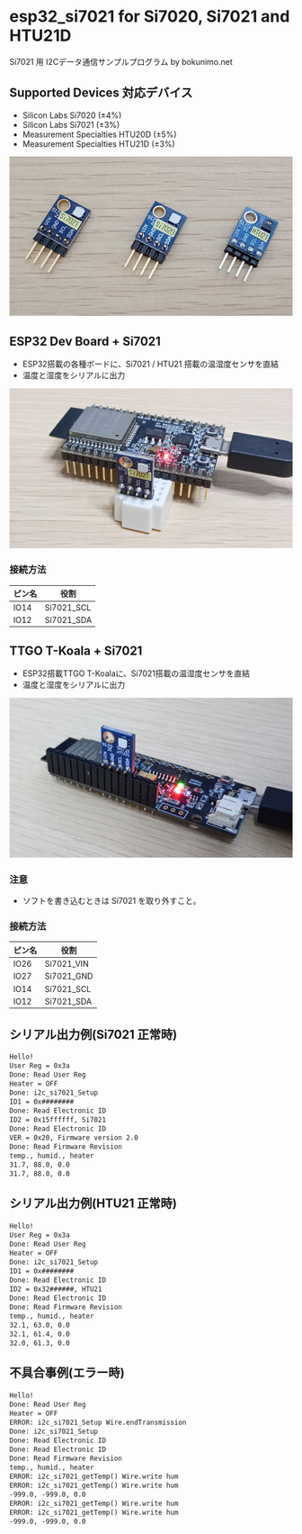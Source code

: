 # esp32_si7021 for Si7020, Si7021 and HTU21D

Si7021 用 I2Cデータ通信サンプルプログラム by bokunimo.net

## Supported Devices 対応デバイス

- Silicon Labs Si7020 (±4%)  
- Silicon Labs Si7021 (±3%)  
- Measurement Specialties HTU20D (±5%)  
- Measurement Specialties HTU21D (±3%)  

![Supported Devices](pictures/gy-21.jpg)  

## ESP32 Dev Board + Si7021

- ESP32搭載の各種ボードに、Si7021 / HTU21 搭載の温湿度センサを直結
- 温度と湿度をシリアルに出力

![ESP32 Dev Board and Si7021](pictures/esp32_si7021.jpg)  

### 接続方法

|ピン名|役割      |
|------|----------|
|IO14  |Si7021_SCL|
|IO12  |Si7021_SDA|

## TTGO T-Koala + Si7021

- ESP32搭載TTGO T-Koalaに、Si7021搭載の温湿度センサを直結
- 温度と湿度をシリアルに出力

![TTGO T-Koala and Si7021](pictures/ttgo_si7021.jpg)  

### 注意

- ソフトを書き込むときは Si7021 を取り外すこと。

### 接続方法

|ピン名|役割      |
|------|----------|
|IO26  |Si7021_VIN|
|IO27  |Si7021_GND|
|IO14  |Si7021_SCL|
|IO12  |Si7021_SDA|

## シリアル出力例(Si7021 正常時)

	Hello!
	User Reg = 0x3a
	Done: Read User Reg
	Heater = OFF
	Done: i2c_si7021_Setup
	ID1 = 0x########
	Done: Read Electronic ID
	ID2 = 0x15ffffff, Si7021
	Done: Read Electronic ID
	VER = 0x20, Firmware version 2.0
	Done: Read Firmware Revision
	temp., humid., heater
	31.7, 88.0, 0.0
	31.7, 88.0, 0.0

## シリアル出力例(HTU21 正常時)

	Hello!
	User Reg = 0x3a
	Done: Read User Reg
	Heater = OFF
	Done: i2c_si7021_Setup
	ID1 = 0x########
	Done: Read Electronic ID
	ID2 = 0x32######, HTU21
	Done: Read Electronic ID
	Done: Read Firmware Revision
	temp., humid., heater
	32.1, 63.0, 0.0
	32.1, 61.4, 0.0
	32.0, 61.3, 0.0

## 不具合事例(エラー時)

	Hello!
	Done: Read User Reg
	Heater = OFF
	ERROR: i2c_si7021_Setup Wire.endTransmission
	Done: i2c_si7021_Setup
	Done: Read Electronic ID
	Done: Read Electronic ID
	Done: Read Firmware Revision
	temp., humid., heater
	ERROR: i2c_si7021_getTemp() Wire.write hum
	ERROR: i2c_si7021_getTemp() Wire.write hum
	-999.0, -999.0, 0.0
	ERROR: i2c_si7021_getTemp() Wire.write hum
	ERROR: i2c_si7021_getTemp() Wire.write hum
	-999.0, -999.0, 0.0
